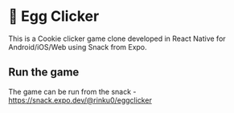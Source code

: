 # :egg: Egg Clicker

This is a Cookie clicker game clone developed in React Native for Android/iOS/Web using Snack from Expo.

## Run the game
The game can be run from the snack - https://snack.expo.dev/@rinku0/eggclicker 
